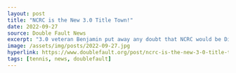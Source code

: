 ```yaml
---
layout: post
title: "NCRC is the New 3.0 Title Town!"
date: 2022-09-27
source: Double Fault News
excerpt: "3.0 veteran Benjamin put away any doubt that NCRC would be District champions with his 3rd court victory with Tim!"
image: /assets/img/posts/2022-09-27.jpg
hyperlink: https://www.doublefault.org/post/ncrc-is-the-new-3-0-title-town
tags: [tennis, news, doublefault]
---
```

